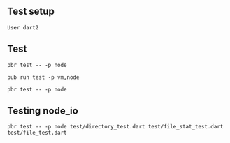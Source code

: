 ## Test setup

    User dart2
        
## Test

    pbr test -- -p node
    
    pub run test -p vm,node
    
    pbr test -- -p node
 

## Testing node_io

    pbr test -- -p node test/directory_test.dart test/file_stat_test.dart test/file_test.dart 
